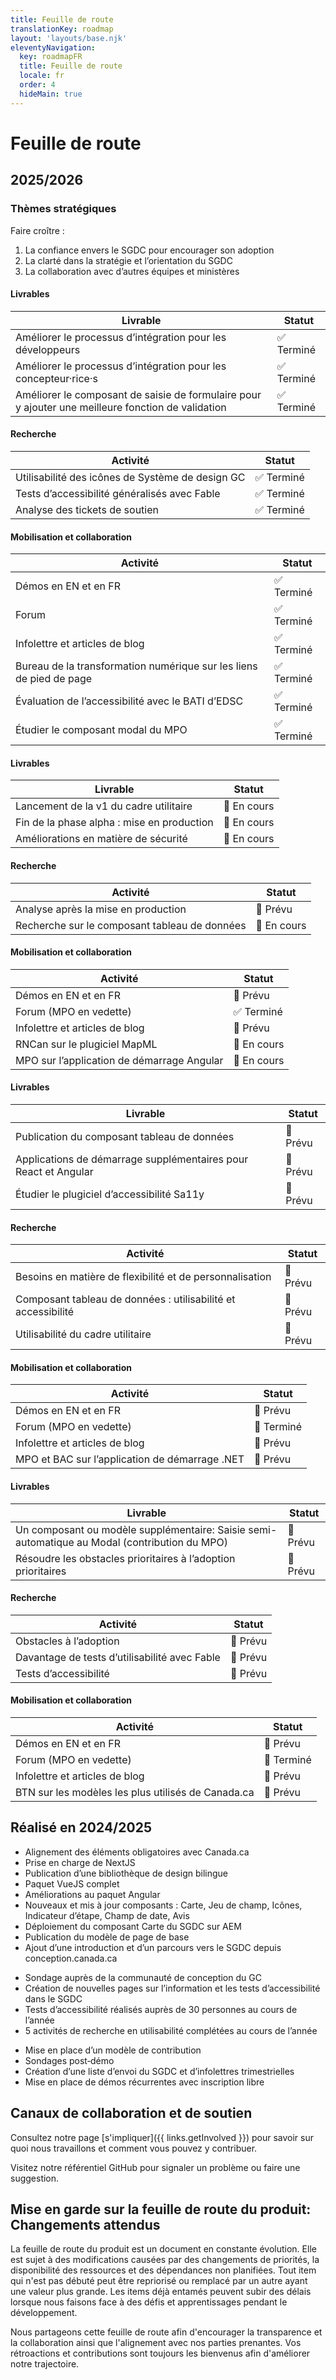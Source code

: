 ```yaml
---
title: Feuille de route
translationKey: roadmap
layout: 'layouts/base.njk'
eleventyNavigation:
  key: roadmapFR
  title: Feuille de route
  locale: fr
  order: 4
  hideMain: true
---
```


# Feuille de route
## 2025/2026

### Thèmes stratégiques
Faire croître :
<ol class="list-disc ps-400 mb-300">
  <li>La confiance envers le SGDC pour encourager son adoption</li>
  <li>La clarté dans la stratégie et l’orientation du SGDC</li>
  <li>La collaboration avec d’autres équipes et ministères</li>
</ol>

<gcds-details details-title="1er trimestre : avril 2025 à juin 2025">

#### Livrables
| Livrable | Statut |
|-------------|--------|
| Améliorer le processus d’intégration pour les développeurs | ✅ Terminé |
| Améliorer le processus d’intégration pour les concepteur·rice·s | ✅ Terminé |
| Améliorer le composant de saisie de formulaire pour y ajouter une meilleure fonction de validation | ✅ Terminé |

#### Recherche
| Activité | Statut |
|----------|--------|
| Utilisabilité des icônes de Système de design GC | ✅ Terminé |
| Tests d’accessibilité généralisés avec Fable | ✅ Terminé |
| Analyse des tickets de soutien | ✅ Terminé |

#### Mobilisation et collaboration
| Activité | Statut |
|----------|--------|
| Démos en EN et en FR | ✅ Terminé |
| Forum | ✅ Terminé |
| Infolettre et articles de blog | ✅ Terminé |
| Bureau de la transformation numérique sur les liens de pied de page | ✅ Terminé |
| Évaluation de l’accessibilité avec le BATI d’EDSC | ✅ Terminé |
| Étudier le composant modal du MPO | ✅ Terminé |

</gcds-details>

<gcds-details details-title="2e trimestre : juillet 2025 à septembre 2025">

#### Livrables
| Livrable | Statut |
|-------------|--------|
| Lancement de la v1 du cadre utilitaire | 🔄 En cours |
| Fin de la phase alpha : mise en production | 🔄 En cours |
| Améliorations en matière de sécurité | 🔄 En cours |

#### Recherche
| Activité | Statut |
|----------|--------|
| Analyse après la mise en production | 📅 Prévu |
| Recherche sur le composant tableau de données | 🔄 En cours |

#### Mobilisation et collaboration
| Activité | Statut |
|----------|--------|
| Démos en EN et en FR | 📅 Prévu |
| Forum (MPO en vedette) | ✅ Terminé |
| Infolettre et articles de blog | 📅 Prévu |
| RNCan sur le plugiciel MapML | 🔄 En cours |
| MPO sur l’application de démarrage Angular | 🔄 En cours |

</gcds-details>

<gcds-details details-title="3e trimestre : octobre 2025 à décembre 2025">

#### Livrables
| Livrable | Statut |
|-------------|--------|
| Publication du composant tableau de données | 📅 Prévu |
| Applications de démarrage supplémentaires pour React et Angular | 📅 Prévu |
| Étudier le plugiciel d’accessibilité <gcds-link external href="{{ https://sa11y.netlify.app/ }}"> Sa11y </gcds-link> | 📅 Prévu |

#### Recherche
| Activité | Statut |
|----------|--------|
| Besoins en matière de flexibilité et de personnalisation | 📅 Prévu |
| Composant tableau de données : utilisabilité et accessibilité | 📅 Prévu |
| Utilisabilité du cadre utilitaire | 📅 Prévu |

#### Mobilisation et collaboration
| Activité | Statut |
|----------|--------|
| Démos en EN et en FR | 📅 Prévu |
| Forum (MPO en vedette) | 📅 Terminé |
| Infolettre et articles de blog | 📅 Prévu |
| MPO et BAC sur l’application de démarrage .NET | 📅 Prévu |

</gcds-details>

<gcds-details details-title="4e trimestre : janvier 2026 à mars 2026">

#### Livrables
| Livrable | Statut |
|-------------|--------|
| Un composant ou modèle supplémentaire: Saisie semi-automatique au Modal (contribution du MPO) | 📅 Prévu |
| Résoudre les obstacles prioritaires à l’adoption prioritaires | 📅 Prévu |

#### Recherche
| Activité | Statut |
|----------|--------|
| Obstacles à l’adoption | 📅 Prévu |
| Davantage de tests d’utilisabilité avec Fable | 📅 Prévu |
| Tests d’accessibilité | 📅 Prévu |

#### Mobilisation et collaboration
| Activité | Statut |
|----------|--------|
| Démos en EN et en FR | 📅 Prévu |
| Forum (MPO en vedette) | 📅 Terminé |
| Infolettre et articles de blog | 📅 Prévu |
| BTN sur les modèles les plus utilisés de Canada.ca  | 📅 Prévu |

</gcds-details>
  
## Réalisé en 2024/2025
<gcds-details details-title="Croissance du produit">
<ul class="list-disc ps-400 mb-300">
  <li>Alignement des éléments obligatoires avec Canada.ca</li>
  <li>Prise en charge de NextJS</li>
  <li>Publication d’une bibliothèque de design bilingue</li>
  <li>Paquet VueJS complet</li>
  <li>Améliorations au paquet Angular</li>
  <li>Nouveaux et mis à jour composants : Carte, Jeu de champ, Icônes, Indicateur d’étape, Champ de date, Avis</li>
  <li>Déploiement du composant Carte du SGDC sur AEM</li>
  <li>Publication du modèle de page de base</li>
  <li>Ajout d’une introduction et d’un parcours vers le SGDC depuis conception.canada.ca</li>
</ul>
</gcds-details>

<gcds-details details-title="Recherche">
<ul class="list-disc ps-400 mb-300">
  <li>Sondage auprès de la communauté de conception du GC</li>
  <li>Création de nouvelles pages sur l’information et les tests d’accessibilité dans le SGDC</li>
  <li>Tests d’accessibilité réalisés auprès de 30 personnes au cours de l’année</li>
  <li>5 activités de recherche en utilisabilité complétées au cours de l’année</li>
</ul>
</gcds-details>

<gcds-details details-title="Mobilisation et collaboration">
<ul class="list-disc ps-400 mb-300">
  <li>Mise en place d’un modèle de contribution</li>
  <li>Sondages post‑démo</li>
  <li>Création d’une liste d’envoi du SGDC et d’infolettres trimestrielles</li>
  <li>Mise en place de démos récurrentes avec inscription libre</li>
</ul>
</gcds-details>

## Canaux de collaboration et de soutien
Consultez notre page [s'impliquer]({{ links.getInvolved }}) pour savoir sur quoi nous travaillons et comment vous pouvez y contribuer.

Visitez notre <gcds-link external href="{{ links.githubCompsIssues }}">référentiel GitHub</gcds-link> pour signaler un problème ou faire une suggestion.

## Mise en garde sur la feuille de route du produit: Changements attendus
La feuille de route du produit est un document en constante évolution. Elle est sujet à des modifications causées par des changements de priorités, la disponibilité des ressources et des dépendances non planifiées. Tout item qui n'est pas débuté peut être repriorisé ou remplacé par un autre ayant une valeur plus grande. Les items déjà entamés peuvent subir des délais lorsque nous faisons face à des défis et apprentissages pendant le développement.

Nous partageons cette feuille de route afin d'encourager la transparence et la collaboration ainsi que l'alignement avec nos parties prenantes. Vos rétroactions et contributions sont toujours les bienvenus afin d'améliorer notre trajectoire.
